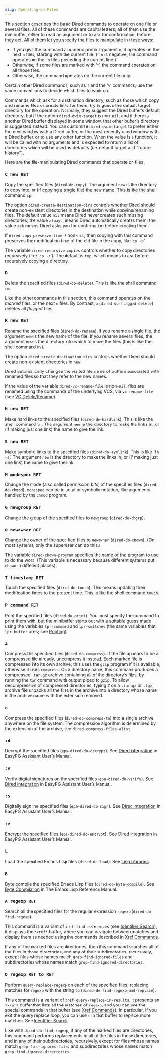 ```yaml
---
slug: Operating-on-Files
---
```


This section describes the basic Dired commands to operate on one file or several files. All of these commands are capital letters; all of them use the minibuffer, either to read an argument or to ask for confirmation, before they act. All of them let you specify the files to manipulate in these ways:

*   If you give the command a numeric prefix argument `n`, it operates on the next `n` files, starting with the current file. (If `n` is negative, the command operates on the -`n` files preceding the current line.)
*   Otherwise, if some files are marked with ‘`*`’, the command operates on all those files.
*   Otherwise, the command operates on the current file only.

Certain other Dired commands, such as `!` and the ‘`%`’ commands, use the same conventions to decide which files to work on.

Commands which ask for a destination directory, such as those which copy and rename files or create links for them, try to guess the default target directory for the operation. Normally, they suggest the Dired buffer’s default directory, but if the option `dired-dwim-target` is non-`nil`, and if there is another Dired buffer displayed in some window, that other buffer’s directory is suggested instead. You can customize `dired-dwim-target` to prefer either the next window with a Dired buffer, or the most recently used window with a Dired buffer, or to use any other function. When the value is a function, it will be called with no arguments and is expected to return a list of directories which will be used as defaults (i.e. default target and “future history").

Here are the file-manipulating Dired commands that operate on files.

### `C new RET`

Copy the specified files (`dired-do-copy`). The argument `new` is the directory to copy into, or (if copying a single file) the new name. This is like the shell command `cp`.

The option `dired-create-destination-dirs` controls whether Dired should create non-existent directories in the destination while copying/renaming files. The default value `nil` means Dired never creates such missing directories; the value `always`, means Dired automatically creates them; the value `ask` means Dired asks you for confirmation before creating them.

If `dired-copy-preserve-time` is non-`nil`, then copying with this command preserves the modification time of the old file in the copy, like ‘`cp -p`’.

The variable `dired-recursive-copies` controls whether to copy directories recursively (like ‘`cp -r`’). The default is `top`, which means to ask before recursively copying a directory.

### `D`

Delete the specified files (`dired-do-delete`). This is like the shell command `rm`.

Like the other commands in this section, this command operates on the *marked* files, or the next `n` files. By contrast, `x` (`dired-do-flagged-delete`) deletes all *flagged* files.

### `R new RET`

Rename the specified files (`dired-do-rename`). If you rename a single file, the argument `new` is the new name of the file. If you rename several files, the argument `new` is the directory into which to move the files (this is like the shell command `mv`).

The option `dired-create-destination-dirs` controls whether Dired should create non-existent directories in `new`.

Dired automatically changes the visited file name of buffers associated with renamed files so that they refer to the new names.

If the value of the variable `dired-vc-rename-file` is non-`nil`, files are renamed using the commands of the underlying VCS, via `vc-rename-file` (see [VC Delete/Rename](/docs/emacs/VC-Delete_002fRename)).

### `H new RET`

Make hard links to the specified files (`dired-do-hardlink`). This is like the shell command `ln`. The argument `new` is the directory to make the links in, or (if making just one link) the name to give the link.

### `S new RET`

Make symbolic links to the specified files (`dired-do-symlink`). This is like ‘`ln -s`’. The argument `new` is the directory to make the links in, or (if making just one link) the name to give the link.

### `M modespec RET`

Change the mode (also called *permission bits*) of the specified files (`dired-do-chmod`). `modespec` can be in octal or symbolic notation, like arguments handled by the `chmod` program.

### `G newgroup RET`

Change the group of the specified files to `newgroup` (`dired-do-chgrp`).

### `O newowner RET`

Change the owner of the specified files to `newowner` (`dired-do-chown`). (On most systems, only the superuser can do this.)

The variable `dired-chown-program` specifies the name of the program to use to do the work. (This variable is necessary because different systems put `chown` in different places).

### `T timestamp RET`

Touch the specified files (`dired-do-touch`). This means updating their modification times to the present time. This is like the shell command `touch`.

### `P command RET`

Print the specified files (`dired-do-print`). You must specify the command to print them with, but the minibuffer starts out with a suitable guess made using the variables `lpr-command` and `lpr-switches` (the same variables that `lpr-buffer` uses; see [Printing](/docs/emacs/Printing)).

### `Z`

Compress the specified files (`dired-do-compress`). If the file appears to be a compressed file already, uncompress it instead. Each marked file is compressed into its own archive; this uses the `gzip` program if it is available, otherwise it uses `compress`. On a directory name, this command produces a compressed `.tar.gz` archive containing all of the directory’s files, by running the `tar` command with output piped to `gzip`. To allow decompression of compressed directories, typing `Z` on a `.tar.gz` or `.tgz` archive file unpacks all the files in the archive into a directory whose name is the archive name with the extension removed.

### `c`

Compress the specified files (`dired-do-compress-to`) into a single archive anywhere on the file system. The compression algorithm is determined by the extension of the archive, see `dired-compress-files-alist`.

### `:d`

Decrypt the specified files (`epa-dired-do-decrypt`). See [Dired integration](https://www.gnu.org/software/emacs/manual/html_mono/epa.html#Dired-integration) in EasyPG Assistant User’s Manual.

### `:v`

Verify digital signatures on the specified files (`epa-dired-do-verify`). See [Dired integration](https://www.gnu.org/software/emacs/manual/html_mono/epa.html#Dired-integration) in EasyPG Assistant User’s Manual.

### `:s`

Digitally sign the specified files (`epa-dired-do-sign`). See [Dired integration](https://www.gnu.org/software/emacs/manual/html_mono/epa.html#Dired-integration) in EasyPG Assistant User’s Manual.

### `:e`

Encrypt the specified files (`epa-dired-do-encrypt`). See [Dired integration](https://www.gnu.org/software/emacs/manual/html_mono/epa.html#Dired-integration) in EasyPG Assistant User’s Manual.

### `L`

Load the specified Emacs Lisp files (`dired-do-load`). See [Lisp Libraries](/docs/emacs/Lisp-Libraries).

### `B`

Byte compile the specified Emacs Lisp files (`dired-do-byte-compile`). See [Byte Compilation](https://www.gnu.org/software/emacs/manual/html_mono/elisp.html#Byte-Compilation) in The Emacs Lisp Reference Manual.

### `A regexp RET`

Search all the specified files for the regular expression `regexp` (`dired-do-find-regexp`).

This command is a variant of `xref-find-references` (see [Identifier Search](/docs/emacs/Identifier-Search)), it displays the `*xref*` buffer, where you can navigate between matches and display them as needed using the commands described in [Xref Commands](/docs/emacs/Xref-Commands).

If any of the marked files are directories, then this command searches all of the files in those directories, and any of their subdirectories, recursively, except files whose names match `grep-find-ignored-files` and subdirectories whose names match `grep-find-ignored-directories`.

### `Q regexp RET to RET`

Perform `query-replace-regexp` on each of the specified files, replacing matches for `regexp` with the string `to` (`dired-do-find-regexp-and-replace`).

This command is a variant of `xref-query-replace-in-results`. It presents an `*xref*` buffer that lists all the matches of `regexp`, and you can use the special commands in that buffer (see [Xref Commands](/docs/emacs/Xref-Commands)). In particular, if you exit the query replace loop, you can use `r` in that buffer to replace more matches. See [Identifier Search](/docs/emacs/Identifier-Search).

Like with `dired-do-find-regexp`, if any of the marked files are directories, this command performs replacements in all of the files in those directories, and in any of their subdirectories, recursively, except for files whose names match `grep-find-ignored-files` and subdirectories whose names match `grep-find-ignored-directories`.
